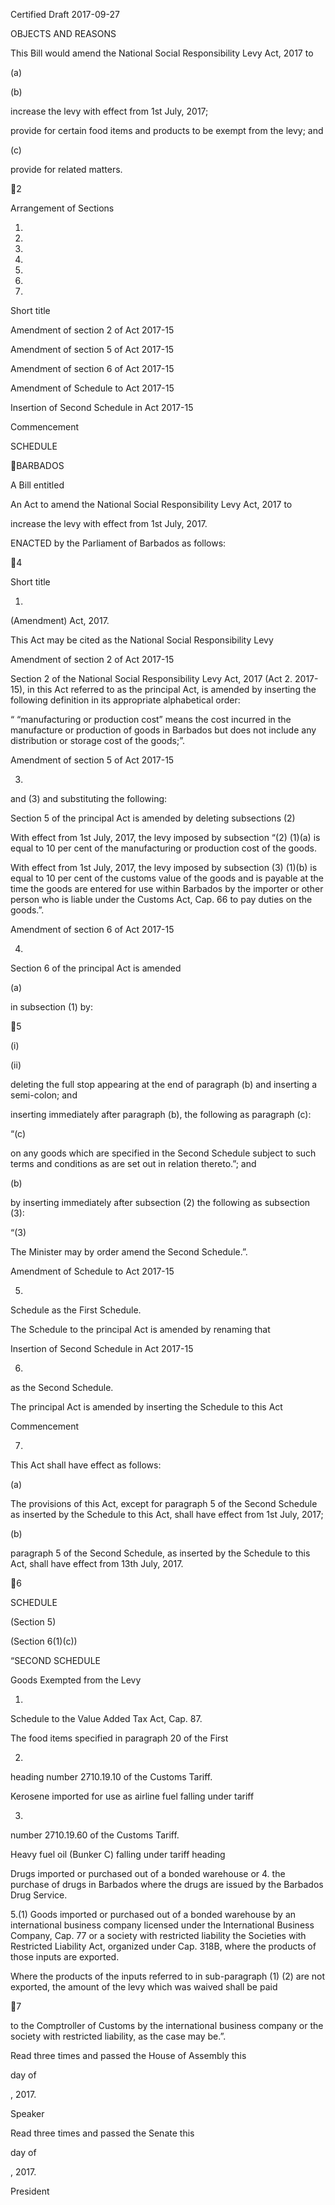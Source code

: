 Certified Draft 2017-09-27

OBJECTS AND REASONS

This Bill would amend the National Social Responsibility Levy Act, 2017 to

(a)

(b)

increase the levy with effect from 1st July, 2017;

provide for certain food items and products to be exempt from the levy;
and

(c)

provide for related matters.

2

Arrangement of Sections

1.

2.

3.

4.

5.

6.

7.

Short title

Amendment of section 2 of Act 2017-15

Amendment of section 5 of Act 2017-15

Amendment of section 6 of Act 2017-15

Amendment of Schedule to Act 2017-15

Insertion of Second Schedule in Act 2017-15

Commencement

SCHEDULE

BARBADOS

A Bill entitled

An  Act  to  amend  the  National  Social  Responsibility  Levy  Act,  2017  to

increase the levy with effect from 1st July, 2017.

ENACTED by the Parliament of Barbados as follows:

4

Short title

1.
(Amendment) Act, 2017.

This  Act  may  be  cited  as  the  National  Social  Responsibility  Levy

Amendment of section 2 of Act 2017-15

Section 2 of the National Social Responsibility Levy Act, 2017 (Act
2.
2017-15), in this Act referred to as the principal Act, is amended by inserting
the following definition in its appropriate alphabetical order:

“ “manufacturing or production cost” means the cost incurred in the
manufacture  or  production  of  goods  in  Barbados  but  does  not
include any distribution or storage cost of the goods;”.

Amendment of section 5 of Act 2017-15

3.
and (3) and substituting the following:

Section 5 of the principal Act is amended by deleting subsections (2)

With effect from 1st July, 2017, the levy imposed by subsection
“(2)
(1)(a) is equal to 10 per cent of the manufacturing or production cost
of the goods.

With effect from 1st July, 2017, the levy imposed by subsection
(3)
(1)(b) is equal to 10 per cent of the customs value of the goods and is
payable at the time the goods are entered for use within Barbados by
the  importer  or  other  person  who  is  liable  under  the  Customs  Act,
Cap. 66 to pay duties on the goods.”.

Amendment of section 6 of Act 2017-15

4.

Section 6 of the principal Act is amended

(a)

in subsection (1) by:

5

(i)

(ii)

deleting the full stop appearing at the end of paragraph (b) and
inserting a semi-colon; and

inserting  immediately  after  paragraph  (b),  the  following  as
paragraph (c):

“(c)

on  any  goods  which  are  specified  in  the  Second  Schedule
subject to such terms and conditions as are set out in relation
thereto.”; and

(b)

by  inserting  immediately  after  subsection  (2)  the  following  as
subsection (3):

“(3)

The Minister may by order amend the Second Schedule.”.

Amendment of Schedule to Act 2017-15

5.
Schedule as the First Schedule.

The  Schedule  to  the  principal  Act  is  amended  by  renaming  that

Insertion of Second Schedule in Act 2017-15

6.
as the Second Schedule.

The principal Act is amended by inserting the Schedule to this Act

Commencement

7.

This Act shall have effect as follows:

(a)

The  provisions  of  this  Act,  except  for  paragraph  5  of  the  Second
Schedule as inserted by the Schedule to this Act, shall have effect
from 1st July, 2017;

(b)

paragraph 5 of the Second Schedule, as inserted by the Schedule to
this Act, shall have effect from 13th July, 2017.

6

SCHEDULE

(Section 5)

(Section 6(1)(c))

“SECOND SCHEDULE

Goods Exempted from the Levy

1.
Schedule to the Value Added Tax Act, Cap. 87.

The  food  items  specified  in  paragraph  20  of  the  First

2.
heading number 2710.19.10 of the Customs Tariff.

Kerosene imported for use as airline fuel falling under tariff

3.
number 2710.19.60 of the Customs Tariff.

Heavy  fuel  oil  (Bunker  C)  falling  under  tariff  heading

Drugs imported or purchased out of a bonded warehouse or
4.
the purchase of drugs in Barbados where the drugs are issued by the
Barbados Drug Service.

5.(1)
Goods imported or purchased out of a bonded warehouse by
an  international  business  company  licensed  under  the  International
Business  Company,  Cap.  77  or  a  society  with  restricted  liability
the  Societies  with  Restricted  Liability  Act,
organized  under
Cap. 318B, where the products of those inputs are exported.

Where the products of the inputs referred to in sub-paragraph (1)
(2)
are not exported, the amount of the levy which was waived shall be paid

7

to the Comptroller of Customs by the international business company
or the society with restricted liability, as the case may be.”.

Read three times and passed the House of Assembly this

day of

, 2017.

Speaker

Read three times and passed the Senate this

day of

, 2017.

President

